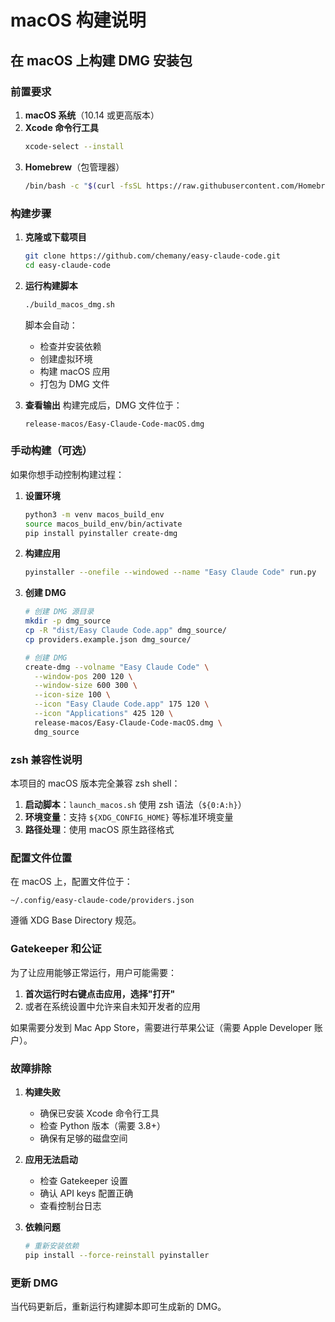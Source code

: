 # macOS 构建说明

## 在 macOS 上构建 DMG 安装包

### 前置要求

1. **macOS 系统**（10.14 或更高版本）
2. **Xcode 命令行工具**
   ```bash
   xcode-select --install
   ```
3. **Homebrew**（包管理器）
   ```bash
   /bin/bash -c "$(curl -fsSL https://raw.githubusercontent.com/Homebrew/install/HEAD/install.sh)"
   ```

### 构建步骤

1. **克隆或下载项目**
   ```bash
   git clone https://github.com/chemany/easy-claude-code.git
   cd easy-claude-code
   ```

2. **运行构建脚本**
   ```bash
   ./build_macos_dmg.sh
   ```

   脚本会自动：
   - 检查并安装依赖
   - 创建虚拟环境
   - 构建 macOS 应用
   - 打包为 DMG 文件

3. **查看输出**
   构建完成后，DMG 文件位于：
   ```
   release-macos/Easy-Claude-Code-macOS.dmg
   ```

### 手动构建（可选）

如果你想手动控制构建过程：

1. **设置环境**
   ```bash
   python3 -m venv macos_build_env
   source macos_build_env/bin/activate
   pip install pyinstaller create-dmg
   ```

2. **构建应用**
   ```bash
   pyinstaller --onefile --windowed --name "Easy Claude Code" run.py
   ```

3. **创建 DMG**
   ```bash
   # 创建 DMG 源目录
   mkdir -p dmg_source
   cp -R "dist/Easy Claude Code.app" dmg_source/
   cp providers.example.json dmg_source/
   
   # 创建 DMG
   create-dmg --volname "Easy Claude Code" \
     --window-pos 200 120 \
     --window-size 600 300 \
     --icon-size 100 \
     --icon "Easy Claude Code.app" 175 120 \
     --icon "Applications" 425 120 \
     release-macos/Easy-Claude-Code-macOS.dmg \
     dmg_source
   ```

### zsh 兼容性说明

本项目的 macOS 版本完全兼容 zsh shell：

1. **启动脚本**：`launch_macos.sh` 使用 zsh 语法（`${0:A:h}`）
2. **环境变量**：支持 `${XDG_CONFIG_HOME}` 等标准环境变量
3. **路径处理**：使用 macOS 原生路径格式

### 配置文件位置

在 macOS 上，配置文件位于：
```
~/.config/easy-claude-code/providers.json
```

遵循 XDG Base Directory 规范。

### Gatekeeper 和公证

为了让应用能够正常运行，用户可能需要：

1. **首次运行时右键点击应用，选择"打开"**
2. 或者在系统设置中允许来自未知开发者的应用

如果需要分发到 Mac App Store，需要进行苹果公证（需要 Apple Developer 账户）。

### 故障排除

1. **构建失败**
   - 确保已安装 Xcode 命令行工具
   - 检查 Python 版本（需要 3.8+）
   - 确保有足够的磁盘空间

2. **应用无法启动**
   - 检查 Gatekeeper 设置
   - 确认 API keys 配置正确
   - 查看控制台日志

3. **依赖问题**
   ```bash
   # 重新安装依赖
   pip install --force-reinstall pyinstaller
   ```

### 更新 DMG

当代码更新后，重新运行构建脚本即可生成新的 DMG。